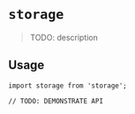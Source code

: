 # `storage`

> TODO: description

## Usage

```
import storage from 'storage';

// TODO: DEMONSTRATE API
```

